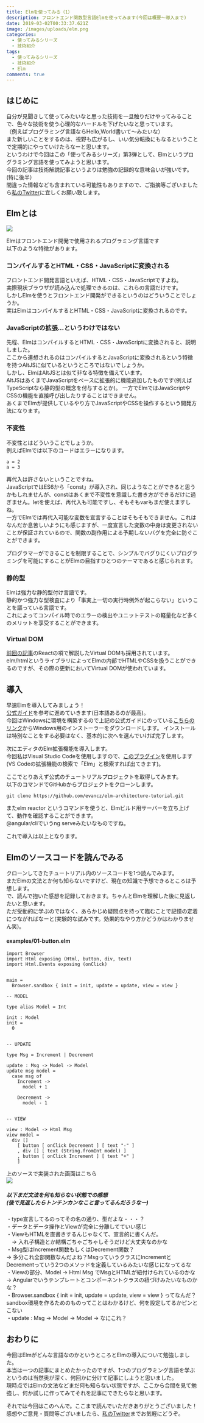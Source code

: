 ```yaml
---
title: Elmを使ってみる（1）
description: フロントエンド関数型言語Elmを使ってみます(今回は概要～導入まで)
date: 2019-03-02T00:33:37.621Z
image: /images/uploads/elm.png
categories:
  - 使ってみるシリーズ
  - 技術紹介
tags:
  - 使ってみるシリーズ
  - 技術紹介
  - Elm
comments: true
---
```

## はじめに
自分が見聞きして使ってみたいなと思った技術を一旦触りだけやってみることで、色々な技術を使う心理的なハードルを下げたいなと思っています。<br>
（例えばプログラミング言語ならHello,World書いて～みたいな）<br>
また新しいことをするのは、視野も広がるし、いい気分転換にもなるということで定期的にやっていけたらなーと思います。<br>
というわけで今回はこの「使ってみるシリーズ」第3弾として、Elmというプログラミング言語を使ってみようと思います。<br>
今回の記事は技術解説記事というよりは勉強の記録的な意味合いが強いです。(特に後半）<br>
間違った情報なども含まれている可能性もありますので、ご指摘等ございましたら<a href="http://twitter.com/RinGoku98/">私のTwitter</a>に宜しくお願い致します。
## Elmとは

<img src="/images/uploads/elm.png" />

Elmはフロントエンド開発で使用されるプログラミング言語です<br>
以下のような特徴があります。<br>

### コンパイルするとHTML・CSS・JavaScriptに変換される

フロントエンド開発言語といえば、HTML・CSS・JavaScriptですよね。<br>
実際現状ブラウザが読み込んで処理できるのは、これらの言語だけです。<br>
しかしElmを使うとフロントエンド開発ができるというのはどういうことでしょうか。<br>
実はElmはコンパイルすると<span class="strong-str">HTML・CSS・JavaScriptに変換される</span>のです。<br>

### JavaScriptの拡張...というわけではない

先程、ElmはコンパイルするとHTML・CSS・JavaScriptに変換されると、説明しました。<br>
ここから連想されるのはコンパイルするとJavaScriptに変換されるという特徴を持つAltJSに似ているというところではないでしょうか。<br>
しかし、ElmはAltJSとは似て非なる特徴を備えています。<br>
AltJSはあくまでJavaScriptをベースに拡張的に機能追加したものです(例えばTypeScriptなら静的型の概念を付与するとか)。
一方でElmでは<span class="strong-str">JavaScriptやCSSの機能を直接呼び出したりすることはできません。</span><br>
あくまでElmが提供しているやり方でJavaScriptやCSSを操作するという開発方法になります。<br>

### 不変性
不変性とはどういうことでしょうか。<br>
例えばElmでは以下のコードはエラーになります。<br>
```
a = 2
a = 3
```
再代入は許さないということですね。<br>
JavaScriptではES6から「const」が導入され、同じようなことができると思うかもしれませんが、constはあくまで不変性を意識した書き方ができるだけに過ぎません。letを使えば、再代入も可能ですし、そもそもvarもまだ使えますしね。<br>
一方でElmでは<span class="strong-str">再代入可能な変数を宣言することはそもそもできません。</span>これはなんだか息苦しいようにも感じますが、一度宣言した変数の中身は変更されないことが保証されているので、関数の副作用による予期しないバグを完全に防ぐことができます。<br>

プログラマーができることを制限することで、シンプルでバグりにくいプログラミングを可能にすることがElmの目指すひとつのテーマであると感じられます。<br>

### 静的型
Elmは強力な静的型付け言語です。<br>
静的かつ強力な型検査により「<span class="strong-str">事実上一切の実行時例外が起こらない</span>」ということを謳っている言語です。<br>
これによってコンパイル時でのエラーの検出やユニットテストの軽量化など多くのメリットを享受することができます。

### Virtual DOM
<a href="https://elated-blackwell-51e103.netlify.com/admin/#/collections/post/entries/3%E5%A4%A7%E3%83%95%E3%83%AD%E3%83%B3%E3%83%88%E3%82%A8%E3%83%B3%E3%83%89%E3%83%95%E3%83%AC%E3%83%BC%E3%83%A0%E3%83%AF%E3%83%BC%E3%82%AF%E3%81%AB%E3%81%A4%E3%81%84%E3%81%A6">前回の記事</a>のReactの項で解説したVirtual DOMも採用されています。<br>
elm/htmlというライブラリによってElmの内部でHTMLやCSSを扱うことができるのですが、その際の更新においてVirtual DOMが使われています。

## 導入
早速Elmを導入してみましょう！<br>
<a href="https://guide.elm-lang.jp/">公式ガイド</a>を参考に進めていきます(日本語あるのが最高)。<br>
今回はWindowsに環境を構築するので上記の公式ガイドにのっている<a href="https://github.com/elm/compiler/releases/download/0.19.0/installer-for-windows.exe" target="_blank">こちらのリンク</a>からWindows用のインストーラーをダウンロードします。<nr>
インストールは特別なことをする必要はなく、基本的に次へを選んでいけば完了します。<br>

次にエディタのElm拡張機能を導入します。<br>
今回私はVisual Studio Codeを使用しますので、<a href="https://github.com/Krzysztof-Cieslak/vscode-elm">このプラグイン</a>を使用します(VS Codeの拡張機能の検索で「Elm」と検索すれば出てきます)。

ここでとりあえず公式のチュートリアルプロジェクトを取得してみます。<br>
以下のコマンドでGitHubからプロジェクトをクローンします。<br>

```
git clone https://github.com/evancz/elm-architecture-tutorial.git
```

またelm reactorというコマンドを使うと、Elmビルド用サーバーを立ち上げて、動作を確認することができます。<br>
@angular/cliでいうng serveみたいなものですね。<br>

これで導入は以上となります。<br>

## Elmのソースコードを読んでみる

クローンしてきたチュートリアル内のソースコードを1つ読んでみます。<br>
まだElmの文法とか何も知らないですけど、現在の知識で予想できるところは予想します。<br>
で、読んで抱いた感想を記録しておきます。ちゃんとElmを理解した後に見返したいと思います。<br>
ただ受動的に学ぶのではなく、あらかじめ疑問点を持って臨むことで記憶の定着につながればなーと(実験的な試みです。効果的なやり方かどうかはわかりません笑)。

#### examples/01-button.elm
```
import Browser
import Html exposing (Html, button, div, text)
import Html.Events exposing (onClick)


main =
  Browser.sandbox { init = init, update = update, view = view }

-- MODEL

type alias Model = Int

init : Model
init =
  0


-- UPDATE

type Msg = Increment | Decrement

update : Msg -> Model -> Model
update msg model =
  case msg of
    Increment ->
      model + 1

    Decrement ->
      model - 1


-- VIEW

view : Model -> Html Msg
view model =
  div []
    [ button [ onClick Decrement ] [ text "-" ]
    , div [] [ text (String.fromInt model) ]
    , button [ onClick Increment ] [ text "+" ]
    ]
```

上のソースで実装された画面はこちら<br>
<img src="/images/uploads/elm1.png">

##### 以下まだ文法を何も知らない状態での感想<br>(後で見返したらトンチンカンなこと言ってるんだろうなー)
・type宣言してるのってその名の通り、型だよな・・・？<br>
・データとデータ操作とViewが完全に分離してていい感じ<br>
・ViewもHTMLを直書きするんじゃなくて、宣言的に書くんだ。<br>
　→ 入れ子構造とか結構ごちゃごちゃしそうだけど大丈夫なのかな<br>
・Msg型はIncrement関数もしくはDecrement関数？<br>
  → 多分これ全部関数なんだよね？MsgっていうクラスにIncrementとDecrementっていう2つのメソッドを定義しているみたいな感じになってるな<br>
・Viewの部分、Model -> Html MsgでMsgとHTMLが紐付けられているのかな<br>
  → Angularでいうテンプレートとコンポーネントクラスの紐づけみたいなものかな？<br>
・Browser.sandbox { init = init, update = update, view = view }ってなんだ？sandbox環境を作るためのものってことはわかるけど、何を設定してるかピンとこない<br>
・update : Msg -> Model -> Model
→ なにこれ？

## おわりに
今回はElmがどんな言語なのかというところとElmの導入について勉強しました。<br>
本当は一つの記事にまとめたかったのですが、1つのプログラミング言語を学ぶというのは当然奥が深く、何回かに分けて記事にしようと思いました。<br>
現時点ではElmの文法などまだ何も知らない状態ですが、ここから合間を見て勉強し、何か試しに作ってみてそれを記事にできたらなと思います。<br>

それでは今回はこのへんで。ここまで読んでいただきありがとうございました！<br>
感想やご意見・質問等ございましたら、<a href="https://twitter.com/RinGoku98">私のTwitter</a>までお気軽にどうぞ。
